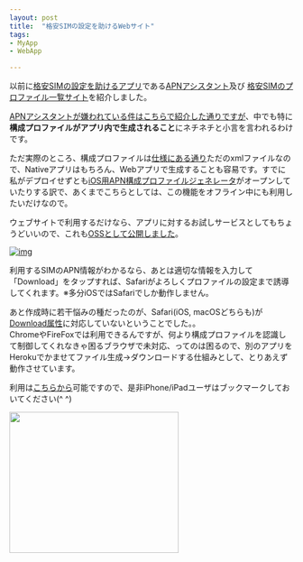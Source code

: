 ```yaml
---
layout: post
title:  "格安SIMの設定を助けるWebサイト"
tags:
- MyApp
- WebApp

---
```

以前に[格安SIMの設定を助けるアプリ][post20170101]である[APNアシスタント][APNAssistant]及び
[格安SIMのプロファイル一覧サイト][post20170311]を紹介しました。  

[APNアシスタントが嫌われている件はこちらで紹介した通りですが][post20170311]、中でも特に**構成プロファイルがアプリ内で生成されること**にネチネチと小言を言われるわけです。

ただ実際のところ、構成プロファイルは[仕様にある通り][ConfigProfileReference]ただのxmlファイルなので、Nativeアプリはもちろん、Webアプリで生成することも容易です。すでに私がデプロイせずとも[iOS用APN構成プロファイルジェネレータ][AzureGenerator]がオープンしていたりする訳で、あくまでこちらとしては、この機能をオフライン中にも利用したいだけなので。

ウェブサイトで利用するだけなら、アプリに対するお試しサービスとしてもちょうどいいので、これも[OSSとして公開しました][APNProfileGenerator]。

[![img](https://watarusuzuki.github.io/assets/images/APNProfileGenerator.png)][deploy_APNProfileGenerator]  


利用するSIMのAPN情報がわかるなら、あとは適切な情報を入力して「Download」をタップすれば、Safariがよろしくプロファイルの設定まで誘導してくれます。※多分iOSではSafariでしか動作しません。

あと作成時に若干悩みの種だったのが、Safari(iOS, macOSどちらも)が[Download属性][DownloadAttribute]に対応していないということでした。。  
ChromeやFireFoxでは利用できるんですが、何より構成プロファイルを認識して制御してくれなきゃ困るブラウザで未対応、ってのは困るので、別のアプリをHerokuでかませてファイル生成→ダウンロードする仕組みとして、とりあえず動作させています。

利用は[こちらから][deploy_APNProfileGenerator]可能ですので、是非iPhone/iPadユーザはブックマークしておいてください(^ ^)


<a href="https://px.a8.net/svt/ejp?a8mat=2TIH2O+BUVTIQ+3GOM+60OXD" target="_blank" rel="nofollow">
<img border="0" width="300" height="250" alt="" src="https://www22.a8.net/svt/bgt?aid=170503152717&wid=001&eno=01&mid=s00000016159001011000&mc=1"></a>
<img border="0" width="1" height="1" src="https://www10.a8.net/0.gif?a8mat=2TIH2O+BUVTIQ+3GOM+60OXD" alt="">


[APNAssistant]: https://watarusuzuki.github.io/APNAssistant/
[APNBookmarkPage]: https://watarusuzuki.github.io/APNBookmarkPage/
[APNProfileGenerator]: https://watarusuzuki.github.io/APNProfileGenerator/
[post20170101]: https://watarusuzuki.github.io/2017/01/01/apn-assistant/
[post20170311]: https://watarusuzuki.github.io/2017/03/11/apn-bookmark-page/
[OSS_APNAssistant]: https://github.com/WataruSuzuki/APNAssistant/
[deploy_APNBookmarkPage]: https://watarusuzuki.github.io/APNBookmarkPage/deployment/
[deploy_APNProfileGenerator]: https://watarusuzuki.github.io/APNProfileGenerator/deployment/
[ConfigProfileReference]: https://developer.apple.com/library/content/featuredarticles/iPhoneConfigurationProfileRef/Introduction/Introduction.html
[AzureGenerator]: https://mobileconfig.azurewebsites.net
[DownloadAttribute]: https://developer.mozilla.org/ja/docs/Web/HTML/Element/a
